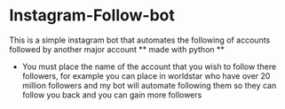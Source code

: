 # Instagram-Follow-bot
This is a simple instagram bot that automates the following of accounts followed by another major account ** made with python **
  * You must place the name of the account that you wish to follow there followers, for example you can place in worldstar who have over 20 million followers and my bot will automate following them so they can follow you back and you can gain more followers
